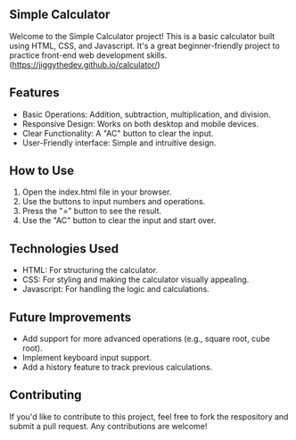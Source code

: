 ## Simple Calculator
  Welcome to the Simple Calculator project! 
  This is a basic calculator built using HTML, CSS, and Javascript. It's a great beginner-friendly project to practice front-end web development skills.
  (https://jiggythedev.github.io/calculator/)

  ## Features
  - Basic Operations: Addition, subtraction, multiplication, and division.
  - Responsive Design: Works on both desktop and mobile devices.
  - Clear Functionality: A "AC" button to clear the input.
  - User-Friendly interface: Simple and intruitive design.


  ## How to Use 
  1. Open the index.html file in your browser.
  2. Use the buttons to input numbers and operations.
  3. Press the "=" button to see the result.
  4. Use the "AC" button to clear the input and start over.


  ## Technologies Used 
  - HTML: For structuring the calculator.
  - CSS: For styling and making the calculator visually appealing.
  - Javascript: For handling the logic and calculations.

  ## Future Improvements 
  - Add support for more advanced operations (e.g., square root, cube root).
  - Implement keyboard input support.
  - Add a history feature to track previous calculations.

  ## Contributing
  If you'd like to contribute to this project, feel free to fork the respository and submit a pull request. Any contributions are welcome!

  
